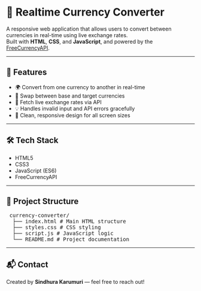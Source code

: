 # 💱 Realtime Currency Converter

A responsive web application that allows users to convert between currencies in real-time using live exchange rates.  
Built with **HTML**, **CSS**, and **JavaScript**, and powered by the [FreeCurrencyAPI](https://freecurrencyapi.com/).

---

## 🚀 Features

- 🌍 Convert from one currency to another in real-time  
- 🔁 Swap between base and target currencies  
- 🔄 Fetch live exchange rates via API  
- 💡 Handles invalid input and API errors gracefully  
- 📱 Clean, responsive design for all screen sizes  

---

## 🛠️ Tech Stack

- HTML5  
- CSS3  
- JavaScript (ES6)  
- FreeCurrencyAPI  

---

## 📁 Project Structure

<pre> currency-converter/
  ├── index.html # Main HTML structure
  ├── styles.css # CSS styling
  ├── script.js # JavaScript logic
  └── README.md # Project documentation  </pre>
---

## 📬 Contact

Created by **Sindhura Karumuri** — feel free to reach out!
